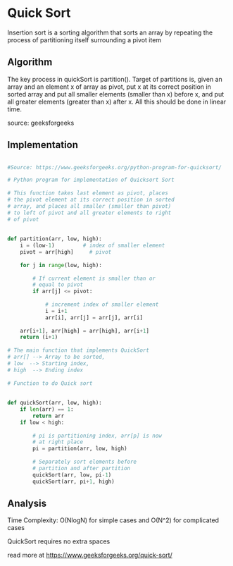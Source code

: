# Quick Sort

Insertion sort is a sorting algorithm that sorts an array by repeating the process of partitioning itself surrounding a pivot item

## Algorithm

The key process in quickSort is partition(). Target of partitions is, given an array and an element x of array as pivot, put x at its correct position in sorted array and put all smaller elements (smaller than x) before x, and put all greater elements (greater than x) after x. All this should be done in linear time.

source: geeksforgeeks

## Implementation

```python

#Source: https://www.geeksforgeeks.org/python-program-for-quicksort/

# Python program for implementation of Quicksort Sort 
  
# This function takes last element as pivot, places 
# the pivot element at its correct position in sorted 
# array, and places all smaller (smaller than pivot) 
# to left of pivot and all greater elements to right 
# of pivot 
  
  
def partition(arr, low, high): 
    i = (low-1)         # index of smaller element 
    pivot = arr[high]     # pivot 
  
    for j in range(low, high): 
  
        # If current element is smaller than or 
        # equal to pivot 
        if arr[j] <= pivot: 
  
            # increment index of smaller element 
            i = i+1
            arr[i], arr[j] = arr[j], arr[i] 
  
    arr[i+1], arr[high] = arr[high], arr[i+1] 
    return (i+1) 
  
# The main function that implements QuickSort 
# arr[] --> Array to be sorted, 
# low  --> Starting index, 
# high  --> Ending index 
  
# Function to do Quick sort 
  
  
def quickSort(arr, low, high): 
    if len(arr) == 1: 
        return arr 
    if low < high: 
  
        # pi is partitioning index, arr[p] is now 
        # at right place 
        pi = partition(arr, low, high) 
  
        # Separately sort elements before 
        # partition and after partition 
        quickSort(arr, low, pi-1) 
        quickSort(arr, pi+1, high) 

```

## Analysis

Time Complexity: O(NlogN) for simple cases and O(N^2) for complicated cases 

QuickSort requires no extra spaces

read more at https://www.geeksforgeeks.org/quick-sort/

